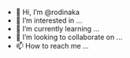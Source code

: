- 👋 Hi, I’m @rodinaka
- 👀 I’m interested in ...
- 🌱 I’m currently learning ...
- 💞️ I’m looking to collaborate on ...
- 📫 How to reach me ...

<!---
rodinaka/rodinaka is a ✨ special ✨ repository because its `README.md` (this file) appears on your GitHub profile.
You can click the Preview link to take a look at your changes.
--->
